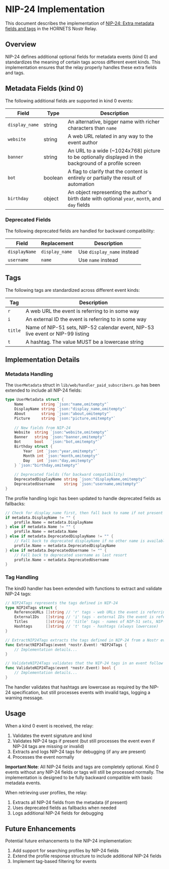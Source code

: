 # NIP-24 Implementation

This document describes the implementation of [NIP-24: Extra metadata fields and tags](https://github.com/nostr-protocol/nips/blob/master/24.md) in the HORNETS Nostr Relay.

## Overview

NIP-24 defines additional optional fields for metadata events (kind 0) and standardizes the meaning of certain tags across different event kinds. This implementation ensures that the relay properly handles these extra fields and tags.

## Metadata Fields (kind 0)

The following additional fields are supported in kind 0 events:

| Field | Type | Description |
|-------|------|-------------|
| `display_name` | string | An alternative, bigger name with richer characters than `name` |
| `website` | string | A web URL related in any way to the event author |
| `banner` | string | An URL to a wide (~1024x768) picture to be optionally displayed in the background of a profile screen |
| `bot` | boolean | A flag to clarify that the content is entirely or partially the result of automation |
| `birthday` | object | An object representing the author's birth date with optional `year`, `month`, and `day` fields |

### Deprecated Fields

The following deprecated fields are handled for backward compatibility:

| Field | Replacement | Description |
|-------|-------------|-------------|
| `displayName` | `display_name` | Use `display_name` instead |
| `username` | `name` | Use `name` instead |

## Tags

The following tags are standardized across different event kinds:

| Tag | Description |
|-----|-------------|
| `r` | A web URL the event is referring to in some way |
| `i` | An external ID the event is referring to in some way |
| `title` | Name of NIP-51 sets, NIP-52 calendar event, NIP-53 live event or NIP-99 listing |
| `t` | A hashtag. The value MUST be a lowercase string |

## Implementation Details

### Metadata Handling

The `UserMetadata` struct in `lib/web/handler_paid_subscribers.go` has been extended to include all NIP-24 fields:

```go
type UserMetadata struct {
    Name        string `json:"name,omitempty"`
    DisplayName string `json:"display_name,omitempty"`
    About       string `json:"about,omitempty"`
    Picture     string `json:"picture,omitempty"`
    
    // New fields from NIP-24
    Website  string `json:"website,omitempty"`
    Banner   string `json:"banner,omitempty"`
    Bot      bool   `json:"bot,omitempty"`
    Birthday struct {
        Year  int `json:"year,omitempty"`
        Month int `json:"month,omitempty"`
        Day   int `json:"day,omitempty"`
    } `json:"birthday,omitempty"`
    
    // Deprecated fields (for backward compatibility)
    DeprecatedDisplayName string `json:"displayName,omitempty"`
    DeprecatedUsername    string `json:"username,omitempty"`
}
```

The profile handling logic has been updated to handle deprecated fields as fallbacks:

```go
// Check for display_name first, then fall back to name if not present
if metadata.DisplayName != "" {
    profile.Name = metadata.DisplayName
} else if metadata.Name != "" {
    profile.Name = metadata.Name
} else if metadata.DeprecatedDisplayName != "" {
    // Fall back to deprecated displayName if no other name is available
    profile.Name = metadata.DeprecatedDisplayName
} else if metadata.DeprecatedUsername != "" {
    // Fall back to deprecated username as last resort
    profile.Name = metadata.DeprecatedUsername
}
```

### Tag Handling

The kind0 handler has been extended with functions to extract and validate NIP-24 tags:

```go
// NIP24Tags represents the tags defined in NIP-24
type NIP24Tags struct {
    ReferenceURLs []string // 'r' tags - web URLs the event is referring to
    ExternalIDs   []string // 'i' tags - external IDs the event is referring to
    Titles        []string // 'title' tags - names of NIP-51 sets, NIP-52 calendar events, etc.
    Hashtags      []string // 't' tags - hashtags (always lowercase)
}

// ExtractNIP24Tags extracts the tags defined in NIP-24 from a Nostr event
func ExtractNIP24Tags(event *nostr.Event) *NIP24Tags {
    // Implementation details...
}

// ValidateNIP24Tags validates that the NIP-24 tags in an event follow the specification
func ValidateNIP24Tags(event *nostr.Event) bool {
    // Implementation details...
}
```

The handler validates that hashtags are lowercase as required by the NIP-24 specification, but still processes events with invalid tags, logging a warning message.

## Usage

When a kind 0 event is received, the relay:

1. Validates the event signature and kind
2. Validates NIP-24 tags if present (but still processes the event even if NIP-24 tags are missing or invalid)
3. Extracts and logs NIP-24 tags for debugging (if any are present)
4. Processes the event normally

**Important Note**: All NIP-24 fields and tags are completely optional. Kind 0 events without any NIP-24 fields or tags will still be processed normally. The implementation is designed to be fully backward compatible with basic metadata events.

When retrieving user profiles, the relay:

1. Extracts all NIP-24 fields from the metadata (if present)
2. Uses deprecated fields as fallbacks when needed
3. Logs additional NIP-24 fields for debugging

## Future Enhancements

Potential future enhancements to the NIP-24 implementation:

1. Add support for searching profiles by NIP-24 fields
2. Extend the profile response structure to include additional NIP-24 fields
3. Implement tag-based filtering for events
